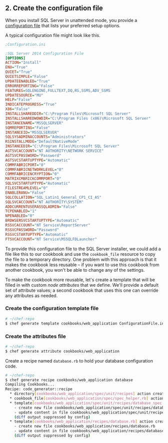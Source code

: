## 2. Create the configuration file

When you install SQL Server in unattended mode, you provide a [configuration file](https://technet.microsoft.com/en-us/library/dd239405\(v=sql.120\).aspx) that lists your preferred setup options.

A typical configuration file might look like this.

```ini
;Configuration.ini

;SQL Server 2014 Configuration File
[OPTIONS]
ACTION="Install"
ENU="True"
QUIET="True"
QUIETSIMPLE="False"
UPDATEENABLED="True"
ERRORREPORTING="False"
FEATURES=SQLENGINE,FULLTEXT,DQ,RS,SSMS,ADV_SSMS
UPDATESOURCE="MU"
HELP="False"
INDICATEPROGRESS="True"
X86="False"
INSTALLSHAREDDIR="C:\Program Files\Microsoft SQL Server"
INSTALLSHAREDWOWDIR="C:\Program Files (x86)\Microsoft SQL Server"
INSTANCENAME="MSSQLSERVER"
SQMREPORTING="False"
INSTANCEID="MSSQLSERVER"
SQLSYSADMINACCOUNTS="Administrators"
RSINSTALLMODE="DefaultNativeMode"
INSTANCEDIR="C:\Program Files\Microsoft SQL Server"
AGTSVCACCOUNT="NT AUTHORITY\NETWORK SERVICE"
AGTSVCPASSWORD="Password"
AGTSVCSTARTUPTYPE="Automatic"
COMMFABRICPORT="0"
COMMFABRICNETWORKLEVEL="0"
COMMFABRICENCRYPTION="0"
MATRIXCMBRICKCOMMPORT="0"
SQLSVCSTARTUPTYPE="Automatic"
FILESTREAMLEVEL="0"
ENABLERANU="False"
SQLCOLLATION="SQL_Latin1_General_CP1_CI_AS"
SQLSVCACCOUNT="NT AUTHORITY\SYSTEM"
ADDCURRENTUSERASSQLADMIN="False"
TCPENABLED="1"
NPENABLED="0"
BROWSERSVCSTARTUPTYPE="Automatic"
RSSVCACCOUNT="NT Service\ReportServer"
RSSVCPASSWORD="Password"
RSSVCSTARTUPTYPE="Automatic"
FTSVCACCOUNT="NT Service\MSSQLFDLauncher"
```

To provide this configuration file to the SQL Server installer, we could add a file like this to our cookbook and use the `cookbook_file` resource to copy the file to a temporary directory. One problem with this approach is that it makes the cookbook less reusable &ndash; if you want to use this cookbook from another cookbook, you won't be able to change any of the settings.

To make the cookbook more reusable, let's create a template that will be filled in with custom _node attributes_ that we define. We'll provide a default set of attribute values; a second cookbook that uses this one can override any attributes as needed.

### Create the configuration template file

```bash
# ~/chef-repo
$ chef generate template cookbooks/web_application ConfigurationFile.ini
```

### Create the attributes file

```bash
# ~/chef-repo
$ chef generate attribute cookbooks/web_application
```



Create a recipe named <code class="file-path">database.rb</code> to hold your database configuration code.

```bash
# ~/chef-repo
$ chef generate recipe cookbooks/web_application database
Compiling Cookbooks...
Recipe: code_generator::recipe
  * directory[cookbooks/web_application/spec/unit/recipes] action create (up to date)
  * cookbook_file[cookbooks/web_application/spec/spec_helper.rb] action create_if_missing (up to date)
  * template[cookbooks/web_application/spec/unit/recipes/database_spec.rb] action create_if_missing
    - create new file cookbooks/web_application/spec/unit/recipes/database_spec.rb
    - update content in file cookbooks/web_application/spec/unit/recipes/database_spec.rb from none to 6027f9
    (diff output suppressed by config)
  * template[cookbooks/web_application/recipes/database.rb] action create
    - create new file cookbooks/web_application/recipes/database.rb
    - update content in file cookbooks/web_application/recipes/database.rb from none to 97f98b
    (diff output suppressed by config)
```

